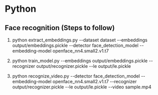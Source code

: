 # Python


## Face recognition (Steps to follow)
1. python extract_embeddings.py --dataset dataset --embeddings output/embeddings.pickle --detector face_detection_model --embedding-model openface_nn4.small2.v1.t7

2. python train_model.py --embeddings output/embeddings.pickle --recognizer output/recognizer.pickle --le output/le.pickle

3. python recognize_video.py --detector face_detection_model --embedding-model openface_nn4.small2.v1.t7 --recognizer output/recognizer.pickle --le output/le.pickle --video sample.mp4

